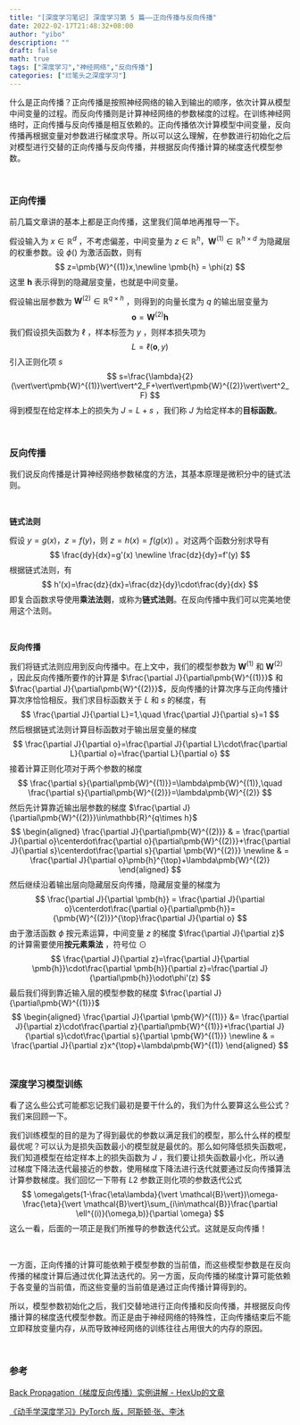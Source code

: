 ```yaml
---
title: "[深度学习笔记] 深度学习第 5 篇——正向传播与反向传播"
date: 2022-02-17T21:48:32+08:00
author: "yibo"
description: ""
draft: false
math: true
tags: ["深度学习","神经网络","反向传播"]
categories: ["烂笔头之深度学习"]
---
```


什么是正向传播？正向传播是按照神经网络的输入到输出的顺序，依次计算从模型中间变量的过程。而反向传播则是计算神经网络的参数梯度的过程。在训练神经网络时，正向传播与反向传播是相互依赖的。正向传播依次计算模型中间变量，反向传播再根据变量对参数进行梯度求导。所以可以这么理解，在参数进行初始化之后对模型进行交替的正向传播与反向传播，并根据反向传播计算的梯度迭代模型参数。

</br>

### 正向传播

前几篇文章讲的基本上都是正向传播，这里我们简单地再推导一下。

假设输入为 $x\in \mathbb{R}^d$ ，不考虑偏差，中间变量为 $z\in\mathbb{R}^h$，$\pmb{W}^{(1)}\in\mathbb{R}^{h\times d}$ 为隐藏层的权重参数。设 $\phi()$ 为激活函数，则有 
$$
z=\pmb{W}^{(1)}x,\newline
\pmb{h} = \phi(z)
$$
这里 $\pmb{h}$ 表示得到的隐藏层变量，也就是中间变量。

假设输出层参数为 $\pmb{W}^{(2)}\in\mathbb{R}^{q\times h}$ ，则得到的向量长度为 $q$ 的输出层变量为
$$
\pmb{o}=\pmb{W}^{(2)}\pmb{h}
$$
我们假设损失函数为 $\ell$ ，样本标签为 $y$ ，则样本损失项为
$$
L=\ell(\pmb{o},y)
$$
引入正则化项 $s$ 
$$
s=\frac{\lambda}{2}(\vert\vert\pmb{W}^{(1)}\vert\vert^2_F+\vert\vert\pmb{W}^{(2)}\vert\vert^2_F)
$$
得到模型在给定样本上的损失为 $J = L+s$ ，我们称 $J$ 为给定样本的**目标函数**。



</br>

### 反向传播

我们说反向传播是计算神经网络参数梯度的方法，其基本原理是微积分中的链式法则。

</br>

**链式法则**

假设 $y=g(x)，z=f(y)$，则 $z=h(x)=f(g(x))$ 。对这两个函数分别求导有
$$
\frac{dy}{dx}=g'(x) \newline
\frac{dz}{dy}=f'(y)
$$
根据链式法则，有
$$
h'(x)=\frac{dz}{dx}=\frac{dz}{dy}\cdot\frac{dy}{dx}
$$
即复合函数求导使用**乘法法则**，或称为**链式法则**。在反向传播中我们可以完美地使用这个法则。

</br>

**反向传播**

我们将链式法则应用到反向传播中。在上文中，我们的模型参数为 $\pmb{W}^{(1)}$ 和 $\pmb{W}^{(2)}$ ，因此反向传播所要作的计算是 $\frac{\partial J}{\partial\pmb{W}^{(1)}}$ 和 $\frac{\partial J}{\partial\pmb{W}^{(2)}}$，反向传播的计算次序与正向传播计算次序恰恰相反。我们求目标函数关于 $L$ 和 $s$ 的梯度，有
$$
\frac{\partial J}{\partial L}=1,\quad \frac{\partial J}{\partial s}=1
$$
然后根据链式法则计算目标函数对于输出层变量的梯度
$$
\frac{\partial J}{\partial o}=\frac{\partial J}{\partial L}\cdot\frac{\partial L}{\partial o}=\frac{\partial L}{\partial o}
$$
接着计算正则化项对于两个参数的梯度
$$
\frac{\partial s}{\partial\pmb{W}^{(1)}}=\lambda\pmb{W}^{(1)},\quad 
\frac{\partial s}{\partial\pmb{W}^{(2)}}=\lambda\pmb{W}^{(2)}
$$
然后先计算靠近输出层参数的梯度 $\frac{\partial J}{\partial\pmb{W}^{(2)}}\in\mathbb{R}^{q\times h}$
$$
\begin{aligned}
\frac{\partial J}{\partial\pmb{W}^{(2)}} & = \frac{\partial J}{\partial o}\centerdot\frac{\partial o}{\partial\pmb{W}^{(2)}}+\frac{\partial J}{\partial s}\centerdot\frac{\partial s}{\partial \pmb{W}^{(2)}} \newline
& = \frac{\partial J}{\partial o}\pmb{h}^{\top}+\lambda\pmb{W}^{(2)}
\end{aligned}
$$
然后继续沿着输出层向隐藏层反向传播，隐藏层变量的梯度为
$$
\frac{\partial J}{\partial \pmb{h}} = \frac{\partial J}{\partial o}\centerdot\frac{\partial o}{\partial\pmb{h}}={\pmb{W}^{(2)}}^{\top}\frac{\partial J}{\partial o}
$$
由于激活函数 $\phi$ 按元素运算，中间变量 $z$ 的梯度 $\frac{\partial J}{\partial z}$ 的计算需要使用**按元素乘法** ，符号位 $\odot$
$$
\frac{\partial J}{\partial z}=\frac{\partial J}{\partial \pmb{h}}\cdot\frac{\partial \pmb{h}}{\partial z}=\frac{\partial J}{\partial\pmb{h}}\odot\phi'(z)
$$
最后我们得到靠近输入层的模型参数的梯度 $\frac{\partial J}{\partial\pmb{W}^{(1)}}$
$$
\begin{aligned}
\frac{\partial J}{\partial \pmb{W}^{(1)}} &= \frac{\partial J}{\partial z}\cdot\frac{\partial z}{\partial\pmb{W}^{(1)}}+\frac{\partial J}{\partial s}\cdot\frac{\partial s}{\partial \pmb{W}^{(1)}} \newline
& = \frac{\partial J}{\partial z}x^{\top}+\lambda\pmb{W}^{(1)}
\end{aligned}
$$
</br>

### **深度学习模型训练**

看了这么些公式可能都忘记我们最初是要干什么的，我们为什么要算这么些公式？我们来回顾一下。

我们训练模型的目的是为了得到最优的参数以满足我们的模型，那么什么样的模型最优呢？可以认为是损失函数最小的模型就是最优的。那么如何降低损失函数呢，我们知道模型在给定样本上的损失函数为 $J$ ，我们要让损失函数最小化，所以通过梯度下降法迭代最接近的参数，使用梯度下降法进行迭代就要通过反向传播算法计算参数梯度。我们回忆一下带有 $L2$ 参数正则化项的参数迭代公式
$$
\omega\gets(1-\frac{\eta\lambda}{\vert \mathcal{B}\vert})\omega-\frac{\eta}{\vert \mathcal{B}\vert}\sum_{i\in\mathcal{B}}\frac{\partial \ell^{(i)}(\omega,b)}{\partial \omega}
$$
这么一看，后面的一项正是我们所推导的参数迭代公式。这就是反向传播！

</br>

一方面，正向传播的计算可能依赖于模型参数的当前值，而这些模型参数是在反向传播的梯度计算后通过优化算法迭代的。另一方面，反向传播的梯度计算可能依赖于各变量的当前值，而这些变量的当前值是通过正向传播计算得到的。

所以，模型参数初始化之后，我们交替地进行正向传播和反向传播，并根据反向传播计算的梯度迭代模型参数。而正是由于神经网络的特殊性，正向传播结束后不能立即释放变量内存，从而导致神经网络的训练往往占用很大的内存的原因。





</br>

### 参考

[Back Propagation（梯度反向传播）实例讲解 - HexUp的文章](https://zhuanlan.zhihu.com/p/40378224)

[《动手学深度学习》PyTorch 版，阿斯顿·张、李沐](https://tangshusen.me/Dive-into-DL-PyTorch/#/)

































